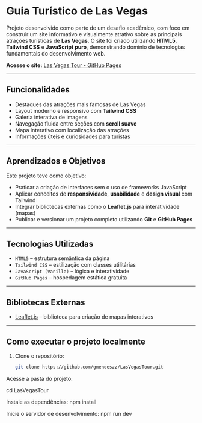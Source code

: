 # Guia Turístico de Las Vegas

Projeto desenvolvido como parte de um desafio acadêmico, com foco em construir um site informativo e visualmente atrativo sobre as principais atrações turísticas de **Las Vegas**. O site foi criado utilizando **HTML5**, **Tailwind CSS** e **JavaScript puro**, demonstrando domínio de tecnologias fundamentais do desenvolvimento web.

**Acesse o site:** [Las Vegas Tour - GitHub Pages](https://gmendeszz.github.io/LasVegasTour/)

---

## Funcionalidades

- Destaques das atrações mais famosas de Las Vegas  
- Layout moderno e responsivo com **Tailwind CSS**  
- Galeria interativa de imagens  
- Navegação fluida entre seções com **scroll suave**  
- Mapa interativo com localização das atrações  
- Informações úteis e curiosidades para turistas  

---

## Aprendizados e Objetivos

Este projeto teve como objetivo:

- Praticar a criação de interfaces sem o uso de frameworks JavaScript  
- Aplicar conceitos de **responsividade**, **usabilidade** e **design visual** com Tailwind  
- Integrar bibliotecas externas como o **Leaflet.js** para interatividade (mapas)  
- Publicar e versionar um projeto completo utilizando **Git** e **GitHub Pages**  

---

## Tecnologias Utilizadas

- `HTML5` – estrutura semântica da página  
- `Tailwind CSS` – estilização com classes utilitárias  
- `JavaScript (Vanilla)` – lógica e interatividade  
- `GitHub Pages` – hospedagem estática gratuita  

---

## Bibliotecas Externas

- [Leaflet.js](https://leafletjs.com/) – biblioteca para criação de mapas interativos  

---

## Como executar o projeto localmente

1. Clone o repositório:
   ```bash
   git clone https://github.com/gmendeszz/LasVegasTour.git
Acesse a pasta do projeto:

cd LasVegasTour

Instale as dependências:
npm install

Inicie o servidor de desenvolvimento:
npm run dev
